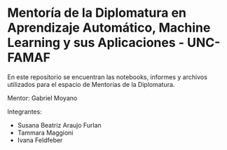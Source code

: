 # Mentoría de la Diplomatura en Aprendizaje Automático, Machine Learning y sus Aplicaciones - UNC-FAMAF

En este repositorio se encuentran las notebooks, informes y archivos utilizados para el espacio de Mentorías de la Diplomatura.

Mentor: Gabriel Moyano

Integrantes:
- Susana Beatriz Araujo Furlan
- Tammara Maggioni
- Ivana Feldfeber
